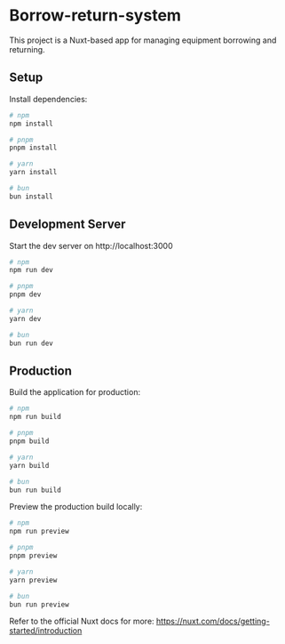 # Borrow-return-system

This project is a Nuxt-based app for managing equipment borrowing and returning.

## Setup

Install dependencies:

```bash
# npm
npm install

# pnpm
pnpm install

# yarn
yarn install

# bun
bun install
```

## Development Server

Start the dev server on http://localhost:3000

```bash
# npm
npm run dev

# pnpm
pnpm dev

# yarn
yarn dev

# bun
bun run dev
```

## Production

Build the application for production:

```bash
# npm
npm run build

# pnpm
pnpm build

# yarn
yarn build

# bun
bun run build
```

Preview the production build locally:

```bash
# npm
npm run preview

# pnpm
pnpm preview

# yarn
yarn preview

# bun
bun run preview
```

Refer to the official Nuxt docs for more: https://nuxt.com/docs/getting-started/introduction
